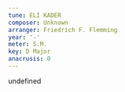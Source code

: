 ```yaml
---
tune: ELI KADER
composer: Unknown
arranger: Friedrich F. Flemming
year: '-'
meter: S.M.
key: D Major
anacrusis: 0
---
```

undefined